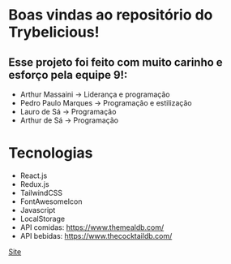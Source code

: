 
# Boas vindas ao repositório do Trybelicious!

## Esse projeto foi feito com muito carinho e esforço pela equipe 9!:
* Arthur Massaini -> Liderança e programação
* Pedro Paulo Marques -> Programação e estilização
* Lauro de Sá -> Programação
* Arthur de Sá -> Programação

# Tecnologias

* React.js
* Redux.js
* TailwindCSS
* FontAwesomeIcon
* Javascript
* LocalStorage
* API comidas: https://www.themealdb.com/
* API bebidas: https://www.thecocktaildb.com/

[Site](https://trybelicious.vercel.app/)
